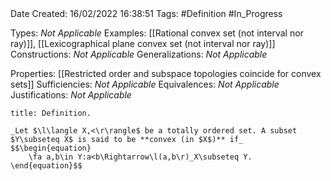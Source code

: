 <br />
<br />

Date Created: 16/02/2022 16:38:51
Tags: #Definition #In_Progress

Types: _Not Applicable_
Examples: [[Rational convex set (not interval nor ray)]], [[Lexicographical plane convex set (not interval nor ray)]]
Constructions: _Not Applicable_
Generalizations: _Not Applicable_

Properties: [[Restricted order and subspace topologies coincide for convex sets]]
Sufficiencies: _Not Applicable_
Equivalences: _Not Applicable_
Justifications: _Not Applicable_

``` ad-Definition
title: Definition.

_Let $\l\langle X,<\r\rangle$ be a totally ordered set. A subset $Y\subseteq X$ is said to be **convex (in $X$)** if_
$$\begin{equation}
    \fa a,b\in Y:a<b\Rightarrow\l(a,b\r)_X\subseteq Y.
\end{equation}$$

```
